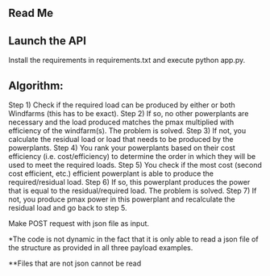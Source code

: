 ## Read Me

## Launch the API

Install the requirements in requirements.txt and execute python app.py.

## Algorithm:

Step 1) Check if the required load can be produced by either or both Windfarms (this has to be exact).
Step 2) If so, no other powerplants are necessary and the load produced matches the pmax multiplied with efficiency of the windfarm(s). The problem is solved.
Step 3) If not, you calculate the residual load or load that needs to be produced by the powerplants.
Step 4) You rank your powerplants based on their cost efficiency (i.e. cost/efficiency) to determine the order in which they will be used to meet the required loads.
Step 5) You check if the most cost (second cost efficient, etc.) efficient powerplant is able to produce the required/residual load.
Step 6) If so, this powerplant produces the power that is equal to the residual/required load. The problem is solved.
Step 7) If not, you produce pmax power in this powerplant and recalculate the residual load and go back to step 5.

Make POST request with json file as input.

\*The code is not dynamic in the fact that it is only able to read a json file of the structure as provided in all three payload examples.

\*\*Files that are not json cannot be read
